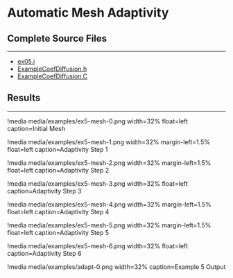 # Automatic Mesh Adaptivity

## Complete Source Files
---

- [ex05.i](https://github.com/idaholab/moose/blob/devel/examples/ex05_amr/ex05.i)
- [ExampleCoefDiffusion.h](https://github.com/idaholab/moose/blob/devel/examples/ex05_amr/include/kernels/ExampleCoefDiffusion.h)
- [ExampleCoefDiffusion.C](https://github.com/idaholab/moose/blob/devel/examples/ex05_amr/src/kernels/ExampleCoefDiffusion.C)


## Results
---

!media media/examples/ex5-mesh-0.png width=32% float=left caption=Initial Mesh

!media media/examples/ex5-mesh-1.png width=32% margin-left=1.5% float=left caption=Adaptivity Step 1

!media media/examples/ex5-mesh-2.png width=32% margin-left=1.5% float=left caption=Adaptivity Step 2

!media media/examples/ex5-mesh-3.png width=32% float=left caption=Adaptivity Step 3

!media media/examples/ex5-mesh-4.png width=32% margin-left=1.5% float=left caption=Adaptivity Step 4

!media media/examples/ex5-mesh-5.png width=32% margin-left=1.5% float=left caption=Adaptivity Step 5

!media media/examples/ex5-mesh-6.png width=32% float=left caption=Adaptivity Step 6

!media media/examples/adapt-0.png width=32% caption=Example 5 Output
